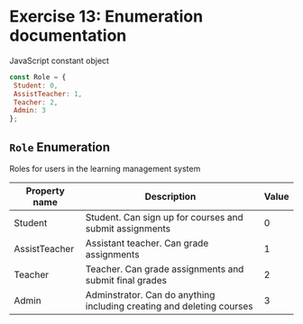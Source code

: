 # Exercise 13: Enumeration documentation

JavaScript constant object

```javascript
const Role = {
 Student: 0,
 AssistTeacher: 1,
 Teacher: 2,
 Admin: 3
};
``` 

## `Role` Enumeration

Roles for users in the learning management system

Property name | Description | Value
---- | ---- | --- 
Student | Student. Can sign up for courses and submit assignments | 0
AssistTeacher | Assistant teacher. Can grade assignments | 1
Teacher | Teacher. Can grade assignments and submit final grades | 2
Admin | Adminstrator. Can do anything including creating and deleting courses | 3

